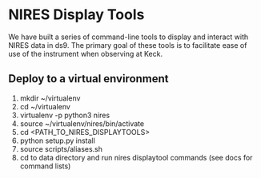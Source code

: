 # NIRES Display Tools
We have built a series of command-line tools to display and interact with
NIRES data in ds9. The primary goal of these tools is to facilitate ease
of use of the instrument when observing at Keck.

## Deploy to a virtual environment
1. mkdir ~/virtualenv
2. cd ~/virtualenv
3. virtualenv -p python3 nires
4. source ~/virtualenv/nires/bin/activate
6. cd <PATH_TO_NIRES_DISPLAYTOOLS>
7. python setup.py install
8. source scripts/aliases.sh
9. cd to data directory and run nires displaytool commands (see docs for command lists)
